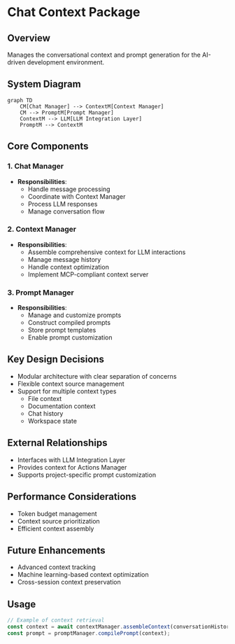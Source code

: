 # Chat Context Package

## Overview
Manages the conversational context and prompt generation for the AI-driven development environment.

## System Diagram
```mermaid
graph TD
    CM[Chat Manager] --> ContextM[Context Manager]
    CM --> PromptM[Prompt Manager]
    ContextM --> LLM[LLM Integration Layer]
    PromptM --> ContextM
```

## Core Components

### 1. Chat Manager
- **Responsibilities**:
  - Handle message processing
  - Coordinate with Context Manager
  - Process LLM responses
  - Manage conversation flow

### 2. Context Manager
- **Responsibilities**:
  - Assemble comprehensive context for LLM interactions
  - Manage message history
  - Handle context optimization
  - Implement MCP-compliant context server

### 3. Prompt Manager
- **Responsibilities**:
  - Manage and customize prompts
  - Construct compiled prompts
  - Store prompt templates
  - Enable prompt customization

## Key Design Decisions
- Modular architecture with clear separation of concerns
- Flexible context source management
- Support for multiple context types
  - File context
  - Documentation context
  - Chat history
  - Workspace state

## External Relationships
- Interfaces with LLM Integration Layer
- Provides context for Actions Manager
- Supports project-specific prompt customization

## Performance Considerations
- Token budget management
- Context source prioritization
- Efficient context assembly

## Future Enhancements
- Advanced context tracking
- Machine learning-based context optimization
- Cross-session context preservation

## Usage
```typescript
// Example of context retrieval
const context = await contextManager.assembleContext(conversationHistory);
const prompt = promptManager.compilePrompt(context);
``` 